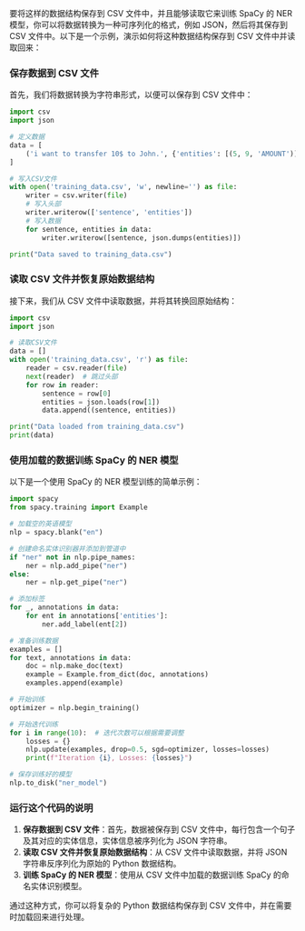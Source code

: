 要将这样的数据结构保存到 CSV 文件中，并且能够读取它来训练 SpaCy 的 NER 模型，你可以将数据转换为一种可序列化的格式，例如 JSON，然后将其保存到 CSV 文件中。以下是一个示例，演示如何将这种数据结构保存到 CSV 文件中并读取回来：

### 保存数据到 CSV 文件

首先，我们将数据转换为字符串形式，以便可以保存到 CSV 文件中：

```python
import csv
import json

# 定义数据
data = [
    ('i want to transfer 10$ to John.', {'entities': [(5, 9, 'AMOUNT')]})
]

# 写入CSV文件
with open('training_data.csv', 'w', newline='') as file:
    writer = csv.writer(file)
    # 写入头部
    writer.writerow(['sentence', 'entities'])
    # 写入数据
    for sentence, entities in data:
        writer.writerow([sentence, json.dumps(entities)])

print("Data saved to training_data.csv")
```

### 读取 CSV 文件并恢复原始数据结构

接下来，我们从 CSV 文件中读取数据，并将其转换回原始结构：

```python
import csv
import json

# 读取CSV文件
data = []
with open('training_data.csv', 'r') as file:
    reader = csv.reader(file)
    next(reader)  # 跳过头部
    for row in reader:
        sentence = row[0]
        entities = json.loads(row[1])
        data.append((sentence, entities))

print("Data loaded from training_data.csv")
print(data)
```

### 使用加载的数据训练 SpaCy 的 NER 模型

以下是一个使用 SpaCy 的 NER 模型训练的简单示例：

```python
import spacy
from spacy.training import Example

# 加载空的英语模型
nlp = spacy.blank("en")

# 创建命名实体识别器并添加到管道中
if "ner" not in nlp.pipe_names:
    ner = nlp.add_pipe("ner")
else:
    ner = nlp.get_pipe("ner")

# 添加标签
for _, annotations in data:
    for ent in annotations['entities']:
        ner.add_label(ent[2])

# 准备训练数据
examples = []
for text, annotations in data:
    doc = nlp.make_doc(text)
    example = Example.from_dict(doc, annotations)
    examples.append(example)

# 开始训练
optimizer = nlp.begin_training()

# 开始迭代训练
for i in range(10):  # 迭代次数可以根据需要调整
    losses = {}
    nlp.update(examples, drop=0.5, sgd=optimizer, losses=losses)
    print(f"Iteration {i}, Losses: {losses}")

# 保存训练好的模型
nlp.to_disk("ner_model")
```

### 运行这个代码的说明

1. **保存数据到 CSV 文件**：首先，数据被保存到 CSV 文件中，每行包含一个句子及其对应的实体信息，实体信息被序列化为 JSON 字符串。
2. **读取 CSV 文件并恢复原始数据结构**：从 CSV 文件中读取数据，并将 JSON 字符串反序列化为原始的 Python 数据结构。
3. **训练 SpaCy 的 NER 模型**：使用从 CSV 文件中加载的数据训练 SpaCy 的命名实体识别模型。

通过这种方式，你可以将复杂的 Python 数据结构保存到 CSV 文件中，并在需要时加载回来进行处理。